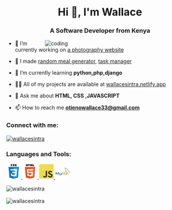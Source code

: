 <h1 align="center">Hi 👋, I'm Wallace</h1>
<h3 align="center">A Software Developer from Kenya</h3>
<img align="right" alt="coding" width="400" src="https://media.tenor.com/-UygBh3nnfEAAAAC/coding.gif">

- 🔭 I’m currently working on [a photography website](https://artsyframes.netlify.app)
- 🔭 I made   [random meal generator](https://sintrameals.netlify.app), [task manager](https://sintrataskmanager.netlify.app)

- 🌱 I’m currently learning **python,php,django**

- 👨‍💻 All of my projects are available at [wallacesintra.netlify.app](wallacesintra.netlify.app)

- 💬 Ask me about **HTML, CSS ,JAVASCRIPT**

- 📫 How to reach me **otienowallace33@gmail.com**

<h3 align="left">Connect with me:</h3>
<p align="left">
<a href="https://twitter.com/wallacesintra" target="blank"><img align="center" src="https://raw.githubusercontent.com/rahuldkjain/github-profile-readme-generator/master/src/images/icons/Social/twitter.svg" alt="wallacesintra" height="30" width="40" /></a>
</p>

<h3 align="left">Languages and Tools:</h3>
<p align="left"> <a href="https://www.w3schools.com/css/" target="_blank" rel="noreferrer"> <img src="https://raw.githubusercontent.com/devicons/devicon/master/icons/css3/css3-original-wordmark.svg" alt="css3" width="40" height="40"/> </a> <a href="https://www.w3.org/html/" target="_blank" rel="noreferrer"> <img src="https://raw.githubusercontent.com/devicons/devicon/master/icons/html5/html5-original-wordmark.svg" alt="html5" width="40" height="40"/> </a> <a href="https://developer.mozilla.org/en-US/docs/Web/JavaScript" target="_blank" rel="noreferrer"> <img src="https://raw.githubusercontent.com/devicons/devicon/master/icons/javascript/javascript-original.svg" alt="javascript" width="40" height="40"/> </a> <a href="https://www.mysql.com/" target="_blank" rel="noreferrer"> <img src="https://raw.githubusercontent.com/devicons/devicon/master/icons/mysql/mysql-original-wordmark.svg" alt="mysql" width="40" height="40"/> </a> </p>

<p><img align="center" src="https://github-readme-stats.vercel.app/api/top-langs?username=wallacesintra&show_icons=true&locale=en&layout=compact" alt="wallacesintra" /></p>

<p><img align="center" src="https://github-readme-streak-stats.herokuapp.com/?user=wallacesintra&" alt="wallacesintra" /></p>
